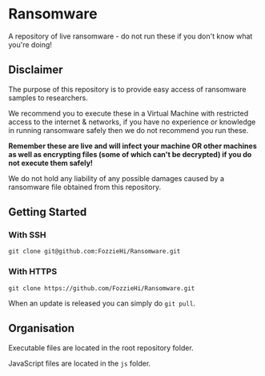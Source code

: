 # Ransomware
A repository of live ransomware - do not run these if you don't know what you're doing!

## Disclaimer
The purpose of this repository is to provide easy access of ransomware samples to researchers.

We recommend you to execute these in a Virtual Machine with restricted access to the internet & networks, if you have no experience or knowledge in running ransomware safely then we do not recommend you run these.

**Remember these are live and will infect your machine OR other machines as well as encrypting files (some of which can't be decrypted) if you do not execute them safely!**

We do not hold any liability of any possible damages caused by a ransomware file obtained from this repository.

## Getting Started
### With SSH
`git clone git@github.com:FozzieHi/Ransomware.git`
### With HTTPS
`git clone https://github.com/FozzieHi/Ransomware.git`

When an update is released you can simply do `git pull`.

## Organisation
Executable files are located in the root repository folder.

JavaScript files are located in the `js` folder.